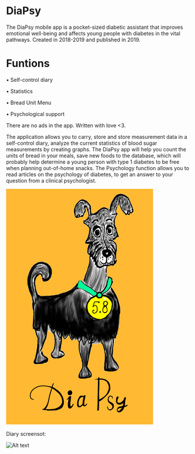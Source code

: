 # DiaPsy

The DiaPsy mobile app is a pocket-sized diabetic assistant that improves emotional well-being and affects young people with diabetes in the vital pathways.
Created in 2018-2019 and published in 2019.
# Funtions

• Self-control diary

• Statistics

• Bread Unit Menu

• Psychological support

There are no ads in the app. Written with love <3.

The application allows you to carry, store and store measurement data in a self-control diary, analyze the current statistics of blood sugar measurements by creating graphs. The DiaPsy app will help you count the units of bread in your meals, save new foods to the database, which will probably help determine a young person with type 1 diabetes to be free when planning out-of-home snacks. The Psychology function allows you to read articles on the psychology of diabetes, to get an answer to your question from a clinical psychologist.

![Alt text](https://github.com/LossDeMoss/DiaPsy/blob/master/app/src/main/assets/splash1.gif?raw=true)

Diary screensot:

![Alt text](https://play-lh.googleusercontent.com/R0Iv58P7KulCWABpp6U_xUGqlRg6YQ22Iq1DZGsVsTyJnyWsqd2g3_WQeKSqC-gwyw=w1918-h1097-rw)
